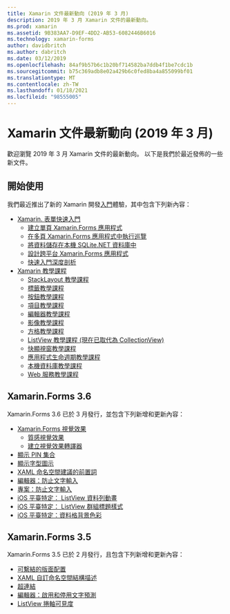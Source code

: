 ```yaml
---
title: Xamarin 文件最新動向 (2019 年 3 月)
description: 2019 年 3 月 Xamarin 文件的最新動向。
ms.prod: xamarin
ms.assetid: 9B383AA7-D9EF-4DD2-AB53-6082446B6016
ms.technology: xamarin-forms
author: davidbritch
ms.author: dabritch
ms.date: 03/12/2019
ms.openlocfilehash: 84af9b57b6c1b20bf714582ba7ddb4f1be7cdc1b
ms.sourcegitcommit: b75c369adb8e02a429b6c0fed8ba4a855099bf01
ms.translationtype: MT
ms.contentlocale: zh-TW
ms.lasthandoff: 01/18/2021
ms.locfileid: "98555005"
---
```

# <a name="xamarin-docs-whats-new-march-2019"></a>Xamarin 文件最新動向 (2019 年 3 月)

歡迎瀏覽 2019 年 3 月 Xamarin 文件的最新動向。 以下是我們於最近發佈的一些新文件。

## <a name="get-started"></a>開始使用

我們最近推出了新的 Xamarin 開發[入門](~/get-started/index.yml)體驗，其中包含下列新內容：

- [Xamarin. 表單快速入門](~/get-started/quickstarts/index.md)
  - [建立單頁 Xamarin.Forms 應用程式](~/get-started/quickstarts/single-page.md)
  - [在多頁 Xamarin.Forms 應用程式中執行巡覽](~/get-started/quickstarts/multi-page.md)
  - [將資料儲存在本機 SQLite.NET 資料庫中](~/get-started/quickstarts/database.md)
  - [設計跨平台 Xamarin.Forms 應用程式](~/get-started/quickstarts/styling.md)
  - [快速入門深度剖析](~/get-started/quickstarts/deepdive.md)
- [Xamarin 教學課程](~/get-started/tutorials/index.yml)
  - [StackLayout 教學課程](~/get-started/tutorials/stacklayout/index.yml)
  - [標籤教學課程](~/get-started/tutorials/label/index.yml)
  - [按鈕教學課程](~/get-started/tutorials/button/index.yml)
  - [項目教學課程](~/get-started/tutorials/entry/index.yml)
  - [編輯器教學課程](~/get-started/tutorials/editor/index.yml)
  - [影像教學課程](~/get-started/tutorials/image/index.yml)
  - [方格教學課程](~/get-started/tutorials/grid/index.yml)
  - [ListView 教學課程 (現在已取代為 CollectionView) ](~/get-started/tutorials/collectionview/index.yml)
  - [快顯視窗教學課程](~/get-started/tutorials/pop-ups/index.yml)
  - [應用程式生命週期教學課程](~/get-started/tutorials/app-lifecycle/index.yml)
  - [本機資料庫教學課程](~/get-started/tutorials/local-database/index.yml)
  - [Web 服務教學課程](~/get-started/tutorials/web-service/index.yml)

## <a name="xamarinforms-36"></a>Xamarin.Forms 3.6

Xamarin.Forms 3.6 已於 3 月發行，並包含下列新增和更新內容：

- [Xamarin.Forms 視覺效果](~/xamarin-forms/user-interface/visual/index.md)
  - [質感視覺效果](~/xamarin-forms/user-interface/visual/material-visual.md)
  - [建立視覺效果轉譯器](~/xamarin-forms/user-interface/visual/create.md)
- [顯示 PIN 集合](~/xamarin-forms/user-interface/map/pins.md#display-a-pin-collection)
- [顯示字型圖示](~/xamarin-forms/user-interface/text/fonts.md#display-font-icons)
- [XAML 命名空間建議的前置詞](~/xamarin-forms/xaml/custom-prefix.md)
- [編輯器：防止文字輸入](~/xamarin-forms/user-interface/text/editor.md#prevent-text-entry)
- [專案：防止文字輸入](~/xamarin-forms/user-interface/text/entry.md#prevent-text-entry)
- [iOS 平臺特定： ListView 資料列動畫](~/xamarin-forms/platform/ios/listview-row-animations.md)
- [iOS 平臺特定： ListView 群組標題樣式](~/xamarin-forms/platform/ios/listview-group-header-style.md)
- [iOS 平臺特定：資料格背景色彩](~/xamarin-forms/platform/ios/cell-background-color.md)

## <a name="xamarinforms-35"></a>Xamarin.Forms 3.5

Xamarin.Forms 3.5 已於 2 月發行，且包含下列新增和更新內容：

- [可繫結的版面配置](~/xamarin-forms/user-interface/layouts/bindable-layouts.md)
- [XAML 自訂命名空間結構描述](~/xamarin-forms/xaml/custom-namespace-schemas.md)
- [超連結](~/xamarin-forms/user-interface/text/label.md#hyperlinks)
- [編輯器：啟用和停用文字預測](~/xamarin-forms/user-interface/text/editor.md#enable-and-disable-text-prediction)
- [ListView 捲軸可見度](~/xamarin-forms/user-interface/listview/customizing-list-appearance.md#scrollbar-visibility)
